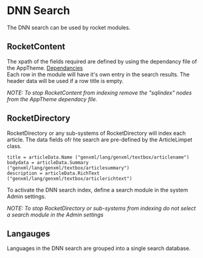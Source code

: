 ﻿# DNN Search
The DNN search can be used by rocket modules.  

## RocketContent
The xpath of the fields required are defined by using the dependancy file of the AppTheme. [Dependancies](https://docs.rocket-cds.org/integration/dependancies)   
Each row in the module will have it's own entry in the search results.  The header data will be used if a row title is empty.  

*NOTE: To stop RocketContent from indexing remove the "sqlindex" nodes from the AppTheme dependacy file.*

## RocketDirectory
RocketDirectory or any sub-systems of RocketDirectory will index each article.  The data fields ofr hte search are pre-defined by the ArticleLimpet class.

```
title = articleData.Name ("genxml/lang/genxml/textbox/articlename")
bodydata = articleData.Summary ("genxml/lang/genxml/textbox/articlesummary")
description = articleData.RichText ("genxml/lang/genxml/textbox/articlerichtext")
```

To activate the DNN search index, define a search module in the system Admin settings.

*NOTE: To stop RocketDirectory or sub-systems from indexing do not select a search module in the Admin settings*

## Langauges
Languages in the DNN search are grouped into a single search database.   